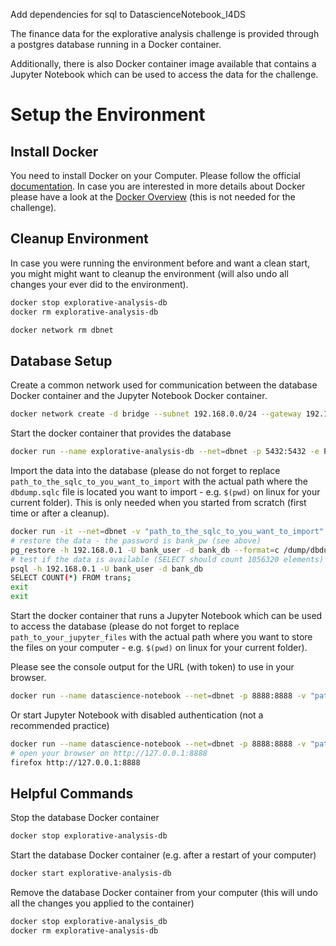 Add dependencies for sql to DatascienceNotebook_I4DS



The finance data for the explorative analysis challenge is provided through a postgres database running in a Docker container.

Additionally, there is also Docker container image available that contains a Jupyter Notebook which can be used to access the data for the challenge.

# Setup the Environment

## Install Docker 

You need to install Docker on your Computer. Please follow the official [documentation](https://docs.docker.com/install). In case you are interested in more details about Docker please have a look at the [Docker Overview](https://docs.docker.com/engine/docker-overview) (this is not needed for the challenge). 

## Cleanup Environment
In case you were running the environment before and want a clean start, you might might want to cleanup the environment (will also undo all changes your ever did to the environment).

```bash
docker stop explorative-analysis-db
docker rm explorative-analysis-db 

docker network rm dbnet
```

## Database Setup

Create a common network used for communication between the database Docker container and the Jupyter Notebook Docker container. 

```bash
docker network create -d bridge --subnet 192.168.0.0/24 --gateway 192.168.0.1 dbnet
```

Start the docker container that provides the database

```bash
docker run --name explorative-analysis-db --net=dbnet -p 5432:5432 -e POSTGRES_DB=bank_db -e POSTGRES_USER=bank_user -e POSTGRES_PASSWORD=bank_pw -d postgres
```

Import the data into the database (please do not forget to replace `path_to_the_sqlc_to_you_want_to_import` with the actual path where the `dbdump.sqlc` file is located you want to import - e.g. `$(pwd)` on linux for your current folder). This is only needed when you started from scratch (first time or after a cleanup).

```bash
docker run -it --net=dbnet -v "path_to_the_sqlc_to_you_want_to_import":/dump --rm postgres /bin/bash
# restore the data - the password is bank_pw (see above)
pg_restore -h 192.168.0.1 -U bank_user -d bank_db --format=c /dump/dbdump.sqlc
# test if the data is available (SELECT should count 1056320 elements)
psql -h 192.168.0.1 -U bank_user -d bank_db
SELECT COUNT(*) FROM trans;
exit
exit
```

Start the docker container that runs a Jupyter Notebook which can be used to access the database (please do not forget to replace `path_to_your_jupyter_files` with the actual path where you want to store the files on your computer - e.g. `$(pwd)` on linux for your current folder).

Please see the console output for the URL (with token) to use in your browser.
```bash
docker run --name datascience-notebook --net=dbnet -p 8888:8888 -v "path_to_your_jupyter_files":/home/jovyan/work -it --rm i4ds/datascience-notebook
```

Or start Jupyter Notebook with disabled authentication (not a recommended practice)
```bash
docker run --name datascience-notebook --net=dbnet -p 8888:8888 -v "path_to_your_jupyter_files":/home/jovyan/work -it --rm i4ds/datascience-notebook start-notebook.sh --NotebookApp.token=''
# open your browser on http://127.0.0.1:8888
firefox http://127.0.0.1:8888
```

## Helpful Commands

Stop the database Docker container

```bash
docker stop explorative-analysis-db
```

Start the database Docker container (e.g. after a restart of your computer)

```bash
docker start explorative-analysis-db
```

Remove the database Docker container from your computer (this will undo all the changes you applied to the container)

```bash
docker stop explorative-analysis_db
docker rm explorative-analysis-db
```
